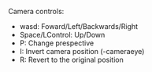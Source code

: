 Camera controls:
 - wasd: Foward/Left/Backwards/Right
 - Space/LControl: Up/Down
 - P: Change prespective
 - I: Invert camera position (-cameraeye)
 - R: Revert to the original position
	